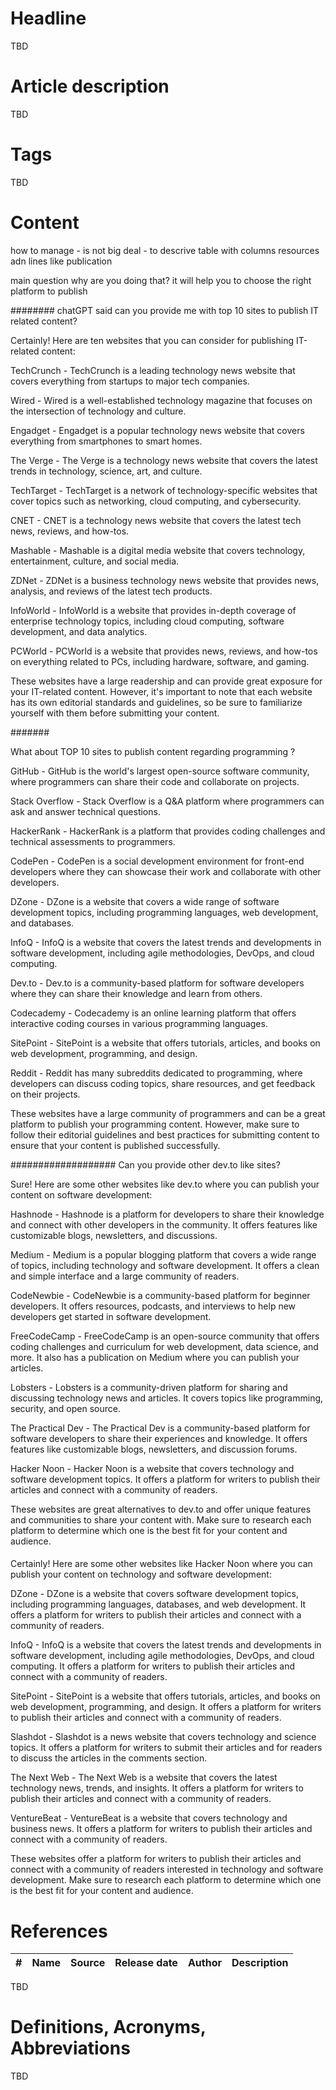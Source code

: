 # Headline
TBD

# Article description
TBD 

# Tags
TBD

# Content
how to manage - is not big deal - to descrive 
table with columns resources adn lines like publication 

main question why are you doing that? it will help you to choose the right platform to publish 

########
chatGPT said 
can you provide me with top 10 sites to publish IT related content?

Certainly! Here are ten websites that you can consider for publishing IT-related content:

TechCrunch - TechCrunch is a leading technology news website that covers everything from startups to major tech companies.

Wired - Wired is a well-established technology magazine that focuses on the intersection of technology and culture.

Engadget - Engadget is a popular technology news website that covers everything from smartphones to smart homes.

The Verge - The Verge is a technology news website that covers the latest trends in technology, science, art, and culture.

TechTarget - TechTarget is a network of technology-specific websites that cover topics such as networking, cloud computing, and cybersecurity.

CNET - CNET is a technology news website that covers the latest tech news, reviews, and how-tos.

Mashable - Mashable is a digital media website that covers technology, entertainment, culture, and social media.

ZDNet - ZDNet is a business technology news website that provides news, analysis, and reviews of the latest tech products.

InfoWorld - InfoWorld is a website that provides in-depth coverage of enterprise technology topics, including cloud computing, software development, and data analytics.

PCWorld - PCWorld is a website that provides news, reviews, and how-tos on everything related to PCs, including hardware, software, and gaming.

These websites have a large readership and can provide great exposure for your IT-related content. However, it's important to note that each website has its own editorial standards and guidelines, so be sure to familiarize yourself with them before submitting your content.


#######

What about TOP 10 sites to publish content regarding programming ?

GitHub - GitHub is the world's largest open-source software community, where programmers can share their code and collaborate on projects.

Stack Overflow - Stack Overflow is a Q&A platform where programmers can ask and answer technical questions.

HackerRank - HackerRank is a platform that provides coding challenges and technical assessments to programmers.

CodePen - CodePen is a social development environment for front-end developers where they can showcase their work and collaborate with other developers.

DZone - DZone is a website that covers a wide range of software development topics, including programming languages, web development, and databases.

InfoQ - InfoQ is a website that covers the latest trends and developments in software development, including agile methodologies, DevOps, and cloud computing.

Dev.to - Dev.to is a community-based platform for software developers where they can share their knowledge and learn from others.

Codecademy - Codecademy is an online learning platform that offers interactive coding courses in various programming languages.

SitePoint - SitePoint is a website that offers tutorials, articles, and books on web development, programming, and design.

Reddit - Reddit has many subreddits dedicated to programming, where developers can discuss coding topics, share resources, and get feedback on their projects.

These websites have a large community of programmers and can be a great platform to publish your programming content. However, make sure to follow their editorial guidelines and best practices for submitting content to ensure that your content is published successfully.

###################
Can you provide other dev.to like sites?

Sure! Here are some other websites like dev.to where you can publish your content on software development:

Hashnode - Hashnode is a platform for developers to share their knowledge and connect with other developers in the community. It offers features like customizable blogs, newsletters, and discussions.

Medium - Medium is a popular blogging platform that covers a wide range of topics, including technology and software development. It offers a clean and simple interface and a large community of readers.

CodeNewbie - CodeNewbie is a community-based platform for beginner developers. It offers resources, podcasts, and interviews to help new developers get started in software development.

FreeCodeCamp - FreeCodeCamp is an open-source community that offers coding challenges and curriculum for web development, data science, and more. It also has a publication on Medium where you can publish your articles.

Lobsters - Lobsters is a community-driven platform for sharing and discussing technology news and articles. It covers topics like programming, security, and open source.

The Practical Dev - The Practical Dev is a community-based platform for software developers to share their experiences and knowledge. It offers features like customizable blogs, newsletters, and discussion forums.

Hacker Noon - Hacker Noon is a website that covers technology and software development topics. It offers a platform for writers to publish their articles and connect with a community of readers.

These websites are great alternatives to dev.to and offer unique features and communities to share your content with. Make sure to research each platform to determine which one is the best fit for your content and audience.


####
Certainly! Here are some other websites like Hacker Noon where you can publish your content on technology and software development:

DZone - DZone is a website that covers software development topics, including programming languages, databases, and web development. It offers a platform for writers to publish their articles and connect with a community of readers.

InfoQ - InfoQ is a website that covers the latest trends and developments in software development, including agile methodologies, DevOps, and cloud computing. It offers a platform for writers to publish their articles and connect with a community of readers.

SitePoint - SitePoint is a website that offers tutorials, articles, and books on web development, programming, and design. It offers a platform for writers to publish their articles and connect with a community of readers.

Slashdot - Slashdot is a news website that covers technology and science topics. It offers a platform for writers to submit their articles and for readers to discuss the articles in the comments section.

The Next Web - The Next Web is a website that covers the latest technology news, trends, and insights. It offers a platform for writers to publish their articles and connect with a community of readers.

VentureBeat - VentureBeat is a website that covers technology and business news. It offers a platform for writers to publish their articles and connect with a community of readers.

These websites offer a platform for writers to publish their articles and connect with a community of readers interested in technology and software development. Make sure to research each platform to determine which one is the best fit for your content and audience.



# References
| # | Name                 | Source                | Release date           |  Author                 | Description   |
| - | ---------------------|---------------------- |----------------------- | ----------------------- |:-------------:|

TBD

# Definitions, Acronyms, Abbreviations
TBD
